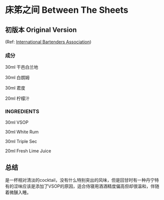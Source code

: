 # 床笫之间 Between The Sheets

## 初版本 Original Version

(Ref: [International Bartenders Association](https://iba-world.com/between-the-sheets/))

### **成分**

30ml 干邑白兰地

30ml 白朗姆

30ml 君度

20ml 柠檬汁

### **INGREDIENTS**

30ml VSOP

30ml White Rum

30ml Triple Sec

20ml Fresh Lime Juice

## 总结

是一杯相对清淡的cocktail，没有什么特别突出的风味，但是回甘时有一种丹宁特有的涩味应该是添加了VSOP的原因，适合侍寝用酒酒精度偏高但却很温和，伴随着微醺入睡。
